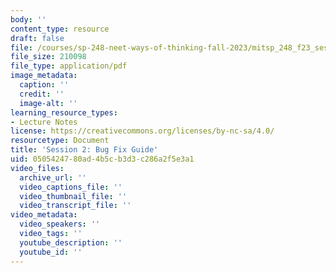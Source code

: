 ```yaml
---
body: ''
content_type: resource
draft: false
file: /courses/sp-248-neet-ways-of-thinking-fall-2023/mitsp_248_f23_ses02_bugfix.pdf
file_size: 210098
file_type: application/pdf
image_metadata:
  caption: ''
  credit: ''
  image-alt: ''
learning_resource_types:
- Lecture Notes
license: https://creativecommons.org/licenses/by-nc-sa/4.0/
resourcetype: Document
title: 'Session 2: Bug Fix Guide'
uid: 05054247-80ad-4b5c-b3d3-c286a2f5e3a1
video_files:
  archive_url: ''
  video_captions_file: ''
  video_thumbnail_file: ''
  video_transcript_file: ''
video_metadata:
  video_speakers: ''
  video_tags: ''
  youtube_description: ''
  youtube_id: ''
---
```

